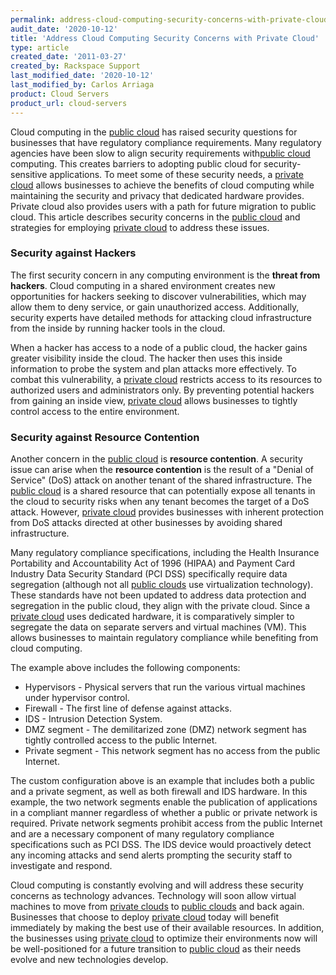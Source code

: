 ```yaml
---
permalink: address-cloud-computing-security-concerns-with-private-cloud/
audit_date: '2020-10-12'
title: 'Address Cloud Computing Security Concerns with Private Cloud'
type: article
created_date: '2011-03-27' 
created_by: Rackspace Support
last_modified_date: '2020-10-12'
last_modified_by: Carlos Arriaga
product: Cloud Servers
product_url: cloud-servers
---
```


Cloud computing in the [public cloud](https://www.rackspace.com/cloud) 
has raised security questions for businesses that have regulatory
compliance requirements. Many regulatory agencies have been slow to align
security requirements with[public cloud](https://www.rackspacecloud.com/) 
computing. This creates barriers to adopting public cloud for security-sensitive applications.
To meet some of these security needs, a [private cloud](https://www.rackspace.com/managed_hosting/private_cloud/index.php)
allows businesses to achieve the benefits of cloud computing while maintaining
the security and privacy that dedicated hardware provides. Private cloud also 
provides users with a path for future migration to public cloud.
This article describes security concerns in the [public cloud](https://www.rackspacecloud.com/)
and strategies for employing [private cloud](https://www.rackspace.com/managed_hosting/private_cloud/index.php) to address these issues.



### Security against Hackers

The first security concern in any computing environment is the **threat from hackers**. 
Cloud computing in a shared environment creates new opportunities for hackers seeking
to discover vulnerabilities, which may allow them to deny service, or gain unauthorized access.
Additionally, security experts have detailed methods for attacking cloud infrastructure
from the inside by running hacker tools in the cloud.



When a hacker has access to a node of a public cloud, the hacker gains 
greater visibility inside the cloud. The hacker then uses this inside 
information to probe the system and plan attacks more effectively. 
To combat this vulnerability, a [private cloud](https://www.rackspace.com/managed_hosting/private_cloud/index.php) 
restricts access to its resources to authorized users and administrators only.
By preventing potential hackers from gaining an inside view, [private cloud](https://www.rackspace.com/managed_hosting/private_cloud/index.php) allows businesses to tightly control access 
to the entire environment.



### Security against Resource Contention



Another concern in the [public cloud](https://www.rackspacecloud.com/) is
**resource contention**. A security issue can arise when the **resource contention** 
is the result of a "Denial of Service" (DoS) attack on another tenant of 
the shared infrastructure. The [public cloud](https://www.rackspacecloud.com/)
is a shared resource that can potentially expose all tenants in the cloud
to security risks when any tenant becomes the target of a DoS attack. 
However, [private cloud](https://www.rackspace.com/managed_hosting/private_cloud/index.php)
provides businesses with inherent protection from DoS attacks directed at other businesses
by avoiding shared infrastructure.



Many regulatory compliance specifications, including the Health Insurance Portability and
Accountability Act of 1996 (HIPAA) and Payment Card Industry Data Security Standard 
(PCI DSS) specifically require data segregation (although not all [public
clouds](https://www.rackspacecloud.com/) use virtualization technology).
These standards have not been updated to address data protection and segregation
in the public cloud, they align with the private cloud. Since a [private cloud](https://www.rackspace.com/managed_hosting/private_cloud/index.php) uses dedicated hardware, it is comparatively
simpler to segregate the data on separate servers and virtual machines (VM). 
This allows businesses to maintain regulatory compliance while benefiting from cloud computing.



The example above includes the following components:

-   Hypervisors - Physical servers that run the various
    virtual machines under hypervisor control.
-   Firewall - The first line of defense against attacks.
-   IDS - Intrusion Detection System.
-   DMZ segment - The demilitarized zone (DMZ) network segment has
    tightly controlled access to the public Internet.
-   Private segment - This network segment has no access from the
    public Internet.

The custom configuration above is an example that includes both a public 
and a private segment, as well as both firewall and IDS hardware. 
In this example, the two network segments enable the publication of 
applications in a compliant manner regardless of whether a public or 
private network is required. Private network segments prohibit access 
from the public Internet and are a necessary component of many 
regulatory compliance specifications such as PCI DSS. The IDS device 
would proactively detect any incoming attacks and send alerts prompting 
the security staff to investigate and respond.



Cloud computing is constantly evolving and will address these security concerns 
as technology advances. Technology will soon allow virtual machines to move from [private clouds](https://www.rackspace.com/managed_hosting/private_cloud/index.php) to [public clouds](https://www.rackspacecloud.com/) and back again. 
Businesses that choose to deploy [private cloud](https://www.rackspace.com/managed_hosting/private_cloud/index.php) 
today will benefit immediately by making the best use of their available resources. 
In addition, the businesses using [private cloud](https://www.rackspace.com/managed_hosting/private_cloud/index.php) to optimize their environments now will be well-positioned for a future transition to [public cloud](https://www.rackspacecloud.com/) as their needs evolve and new technologies develop.
